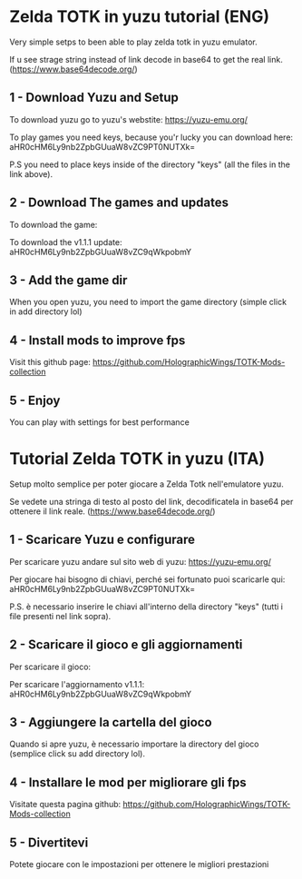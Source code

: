 # Zelda TOTK in yuzu tutorial (ENG)

Very simple setps to been able to play zelda totk in yuzu emulator.

If u see strage string instead of link decode in base64 to get the real link. (https://www.base64decode.org/)




## 1 - Download Yuzu and Setup

To download yuzu go to yuzu's webstite: https://yuzu-emu.org/

To play games you need keys, because you'r lucky you can download here: aHR0cHM6Ly9nb2ZpbGUuaW8vZC9PT0NUTXk=

P.S you need to place keys inside of the directory "keys" (all the files in the link above).

## 2 - Download The games and updates

To download the game: 

To download the v1.1.1 update: aHR0cHM6Ly9nb2ZpbGUuaW8vZC9qWkpobmY

## 3 - Add the game dir

When you open yuzu, you need to import the game directory (simple click in add directory lol)

## 4 - Install mods to improve fps

Visit this github page: https://github.com/HolographicWings/TOTK-Mods-collection

## 5 - Enjoy

You can play with settings for best performance


# Tutorial Zelda TOTK in yuzu (ITA)

Setup molto semplice per poter giocare a Zelda Totk nell'emulatore yuzu.

Se vedete una stringa di testo al posto del link, decodificatela in base64 per ottenere il link reale. (https://www.base64decode.org/)
## 1 - Scaricare Yuzu e configurare

Per scaricare yuzu andare sul sito web di yuzu: https://yuzu-emu.org/

Per giocare hai bisogno di chiavi, perché sei fortunato puoi scaricarle qui: aHR0cHM6Ly9nb2ZpbGUuaW8vZC9PT0NUTXk=

P.S. è necessario inserire le chiavi all'interno della directory "keys" (tutti i file presenti nel link sopra).
## 2 - Scaricare il gioco e gli aggiornamenti

Per scaricare il gioco:

Per scaricare l'aggiornamento v1.1.1: aHR0cHM6Ly9nb2ZpbGUuaW8vZC9qWkpobmY
## 3 - Aggiungere la cartella del gioco

Quando si apre yuzu, è necessario importare la directory del gioco (semplice click su add directory lol).
## 4 - Installare le mod per migliorare gli fps

Visitate questa pagina github: https://github.com/HolographicWings/TOTK-Mods-collection
## 5 - Divertitevi

Potete giocare con le impostazioni per ottenere le migliori prestazioni
